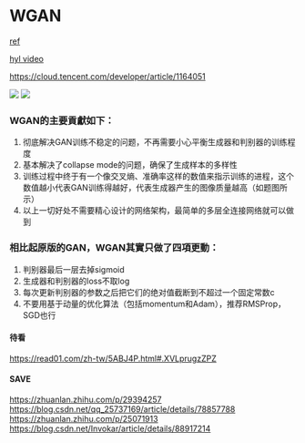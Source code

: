# WGAN
[ref](https://medium.com/@falconives/day-59-wasserstein-gan-wgan-b31adb226aea)

[hyl video](https://www.youtube.com/watch?v=3JP-xuBJsyc)

https://cloud.tencent.com/developer/article/1164051

![](https://i.imgur.com/Ubc0n0R.png)
![](https://i.imgur.com/S0sqGvh.png)

### WGAN的主要貢獻如下：
1. 彻底解决GAN训练不稳定的问题，不再需要小心平衡生成器和判别器的训练程度
2. 基本解决了collapse mode的问题，确保了生成样本的多样性
3. 训练过程中终于有一个像交叉熵、准确率这样的数值来指示训练的进程，这个数值越小代表GAN训练得越好，代表生成器产生的图像质量越高（如题图所示）
4. 以上一切好处不需要精心设计的网络架构，最简单的多层全连接网络就可以做到

### 相比起原版的GAN，WGAN其實只做了四項更動：
1. 判别器最后一层去掉sigmoid
2. 生成器和判别器的loss不取log
3. 每次更新判别器的参数之后把它们的绝对值截断到不超过一个固定常数c
4. 不要用基于动量的优化算法（包括momentum和Adam），推荐RMSProp，SGD也行


#### 待看
https://read01.com/zh-tw/5ABJ4P.html#.XVLprugzZPZ

#### SAVE
https://zhuanlan.zhihu.com/p/29394257
https://blog.csdn.net/qq_25737169/article/details/78857788
https://zhuanlan.zhihu.com/p/25071913
https://blog.csdn.net/Invokar/article/details/88917214